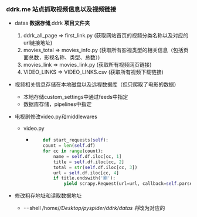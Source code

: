 ### ddrk.me 站点抓取视频信息以及视频链接

+ datas **数据存储**,ddrk **项目文件夹** 

  1. ddrk_all_page => first_link.py (获取网站首页的视频分类名称以及对应的url链接地址)
  2.  movies_total => movies_info.py (获取所有影视类型的相关信息（包括页面总数，影视名称、类型、总数）)
  3. movies_link => movies_link.py (获取所有视频网页链接)
  4. VIDEO_LINKS => VIDEO_LINKS.csv (获取所有视频下载链接)

+ 视频相关信息存储在本地磁盘以及远程数据库（但只爬取了电影的数据）
  + 本地存储custom_settings中通过feeds中指定
  + 数据库存储，pipelines中指定
+ 电视剧修改video.py和middlewares
  + video.py
    + ````python
          def start_requests(self):
          count = len(self.df)
          for cc in range(count):
              name = self.df.iloc[cc, 1]
              title = self.df.iloc[cc, 2]
              total = str(self.df.iloc[cc, 3])
              url = self.df.iloc[cc, 4]
              if title.endswith('剧'):
                  yield scrapy.Request(url=url, callback=self.parse, cb_kwargs=dict(name=name, title=title, total=total))
+ 修改粗存地址和读取数据地址
  + ····shell
  /home/*/Desktop/pyspider/ddrk/datas 
  将*改为对应的
